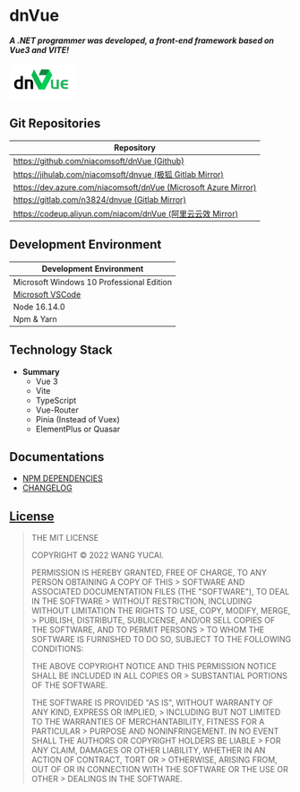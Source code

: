 # dnVue

***A .NET programmer was developed, a front-end framework based on Vue3 and VITE!***

![dnVue](assets/Icons/App.png)

## Git Repositories

|**Repository**|
|---------|
|[https://github.com/niacomsoft/dnVue (Github)](https://github.com/niacomsoft/dnVue)|
|[https://jihulab.com/niacomsoft/dnvue (极狐 Gitlab Mirror)](https://jihulab.com/niacomsoft/dnvue)|
|[https://dev.azure.com/niacomsoft/dnVue (Microsoft Azure Mirror)](https://dev.azure.com/niacomsoft/dnVue)|
|[https://gitlab.com/n3824/dnvue (Gitlab Mirror)](https://gitlab.com/n3824/dnvue)|
|[https://codeup.aliyun.com/niacom/dnVue (阿里云云效 Mirror)](https://codeup.aliyun.com/niacom/dnVue)|

## Development Environment

|**Development Environment**|
|---------|
|Microsoft Windows 10 Professional Edition|
|[Microsoft VSCode](https://code.visualstudio.com/)|
|Node 16.14.0|
|Npm & Yarn|

## Technology Stack

- **Summary**
  - Vue 3
  - Vite
  - TypeScript
  - Vue-Router
  - Pinia (Instead of Vuex)
  - ElementPlus or Quasar

## Documentations

- [NPM DEPENDENCIES](docs/npm-dependencies.md)
- [CHANGELOG](CHANGELOG.md)

## [License](LICENSE.md)

>THE MIT LICENSE
>
> COPYRIGHT © 2022 WANG YUCAI.
> 
> PERMISSION IS HEREBY GRANTED, FREE OF CHARGE, TO ANY PERSON OBTAINING A COPY OF THIS > SOFTWARE AND ASSOCIATED DOCUMENTATION FILES (THE "SOFTWARE"), TO DEAL IN THE SOFTWARE > WITHOUT RESTRICTION, INCLUDING WITHOUT LIMITATION THE RIGHTS TO USE, COPY, MODIFY, MERGE, > PUBLISH, DISTRIBUTE, SUBLICENSE, AND/OR SELL COPIES OF THE SOFTWARE, AND TO PERMIT PERSONS > TO WHOM THE SOFTWARE IS FURNISHED TO DO SO, SUBJECT TO THE FOLLOWING CONDITIONS:
> 
> THE ABOVE COPYRIGHT NOTICE AND THIS PERMISSION NOTICE SHALL BE INCLUDED IN ALL COPIES OR > SUBSTANTIAL PORTIONS OF THE SOFTWARE.
> 
> THE SOFTWARE IS PROVIDED "AS IS", WITHOUT WARRANTY OF ANY KIND, EXPRESS OR IMPLIED, > INCLUDING BUT NOT LIMITED TO THE WARRANTIES OF MERCHANTABILITY, FITNESS FOR A PARTICULAR > PURPOSE AND NONINFRINGEMENT. IN NO EVENT SHALL THE AUTHORS OR COPYRIGHT HOLDERS BE LIABLE > FOR ANY CLAIM, DAMAGES OR OTHER LIABILITY, WHETHER IN AN ACTION OF CONTRACT, TORT OR > OTHERWISE, ARISING FROM, OUT OF OR IN CONNECTION WITH THE SOFTWARE OR THE USE OR OTHER > DEALINGS IN THE SOFTWARE.